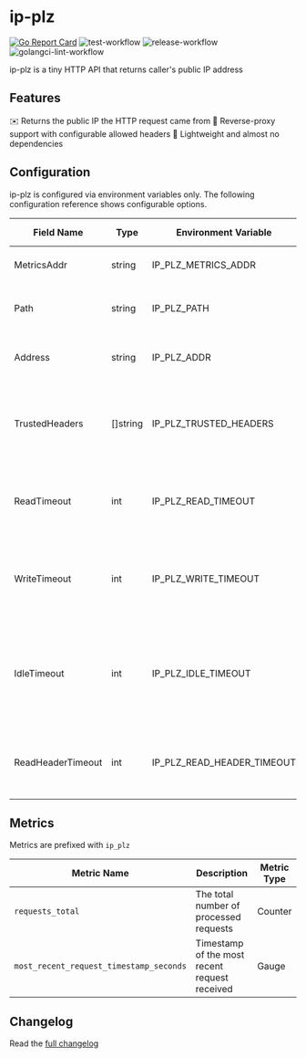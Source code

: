 # ip-plz
[![Go Report Card](https://goreportcard.com/badge/github.com/soerenschneider/ip-plz)](https://goreportcard.com/report/github.com/soerenschneider/ip-plz)
![test-workflow](https://github.com/soerenschneider/ip-plz/actions/workflows/test.yaml/badge.svg)
![release-workflow](https://github.com/soerenschneider/ip-plz/actions/workflows/release-container.yaml/badge.svg)
![golangci-lint-workflow](https://github.com/soerenschneider/ip-plz/actions/workflows/golangci-lint.yaml/badge.svg)

ip-plz is a tiny HTTP API that returns caller's public IP address

## Features

✉️ Returns the public IP the HTTP request came from
🔀 Reverse-proxy support with configurable allowed headers
🪽 Lightweight and almost no dependencies

## Configuration

ip-plz is configured via environment variables only. The following configuration reference shows configurable options.

| Field Name        | Type      | Environment Variable       | Description                                                                                             | Default Value |
|-------------------|-----------|----------------------------|---------------------------------------------------------------------------------------------------------|---------------|
| MetricsAddr       | string    | IP_PLZ_METRICS_ADDR        | The address for serving metrics.                                                                        | ":9191"       |
| Path              | string    | IP_PLZ_PATH                | The path where the service is available.                                                                | "/ip-plz"     |
| Address           | string    | IP_PLZ_ADDR                | The network address to bind the service to.                                                             | ":8080"       |
| TrustedHeaders    | []string  | IP_PLZ_TRUSTED_HEADERS     | A list of trusted HTTP headers (comma-separated in the environment).                                    | -             |
| ReadTimeout       | int       | IP_PLZ_READ_TIMEOUT        | Maximum duration for reading the entire request, in seconds.                                            | 1 second      |
| WriteTimeout      | int       | IP_PLZ_WRITE_TIMEOUT       | Maximum duration for writing the response back to the client, in seconds.                               | 1 second      |
| IdleTimeout       | int       | IP_PLZ_IDLE_TIMEOUT        | Maximum duration the server should wait for the next request when no connections are active, in seconds. | 5 seconds     |
| ReadHeaderTimeout | int       | IP_PLZ_READ_HEADER_TIMEOUT | Maximum duration for reading the request headers, in seconds.                                           | 2 seconds     |


## Metrics

Metrics are prefixed with `ip_plz`

| Metric Name                             | Description                                   | Metric Type |
|-----------------------------------------|-----------------------------------------------|-------------|
| `requests_total`                        | The total number of processed requests        | Counter     |
| `most_recent_request_timestamp_seconds` | Timestamp of the most recent request received | Gauge       |


## Changelog
Read the [full changelog](CHANGELOG.md)
